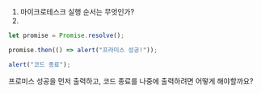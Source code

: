 1. 마이크로테스크 실행 순서는 무엇인가?
2. 
``` javascript
let promise = Promise.resolve();

promise.then(() => alert("프라미스 성공!"));

alert("코드 종료");
```
프로미스 성공을 먼저 출력하고, 코드 종료를 나중에 출력하려면 어떻게 해야할까요?